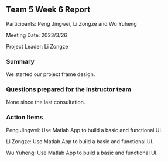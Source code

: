 ## Team 5 Week 6 Report


Participants: Peng Jingwei, Li Zongze and Wu Yuheng  

Meeting Date: 2023/3/26  

Project Leader:  Li Zongze

### Summary

We started our project frame design.

### Questions prepared for the instructor team

None since the last consultation.

### Action Items

Peng Jingwei: Use Matlab App to build a basic and functional UI.

Li Zongze: Use Matlab App to build a basic and functional UI.

Wu Yuheng: Use Matlab App to build a basic and functional UI.